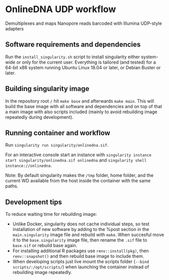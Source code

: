 # OnlineDNA UDP workflow
Demultiplexes and maps Nanopore reads barcoded with Illumina UDP-style adapters

## Software requirements and dependencies
Run the `install_singularity.sh` script to install singularity either system-wide or only for the current user. Everything is tailored (and tested) for a 64-bit x86 system running Ubuntu Linux 18.04 or later, or Debian Buster or later.

## Building singularity image
In the repository root `/` hit `make base` and afterwards `make main`. This will build the base image with all software and dependencies and on top of that a main image with also scripts included (mainly to avoid rebuilding image repeatedly during development).

## Running container and workflow
Run `singularity run singularity/onlinedna.sif`. 

For an interactive console start an instance with `singularity instance start singularity/onlinedna.sif onlinedna` and `singularity shell instance://onlinedna`. 

Note: By default singularity makes the `/tmp` folder, home folder, and the current WD available from the host inside the container with the same paths.

## Development tips
To reduce waiting time for rebuilding image:
 - Unlike Docker, singularity does not cache individual steps, so test installation of new software by adding to the %post section in the `main.singularity` image file and rebuild with `make`. When succesful move it to the `base.singularity` image file, then rename the `.sif` file to `base.sif` or rebuild base again.
 - For installing additional R packages use `renv::install(pkg)`, then `renv::snapshot()` and then rebuild base image to include them.
 - When developing scripts just live mount the scripts folder (`--bind scripts/:/opt/scripts/`) when launching the container instead of rebuilding image repeatedly.
